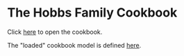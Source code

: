 The Hobbs Family Cookbook
=========================

Click [here](https://craigahobbs.github.io/hobbs-family-cookbook/) to open the cookbook.

The "loaded" cookbook model is defined
[here](https://craigahobbs.github.io/chisel/doc/#name=CookbookLoaded&title=The%20Cookbook%20Model&types=https%3A%2F%2Fcraigahobbs.github.io%2Fhobbs-family-cookbook%2FcookbookTypes.json).

